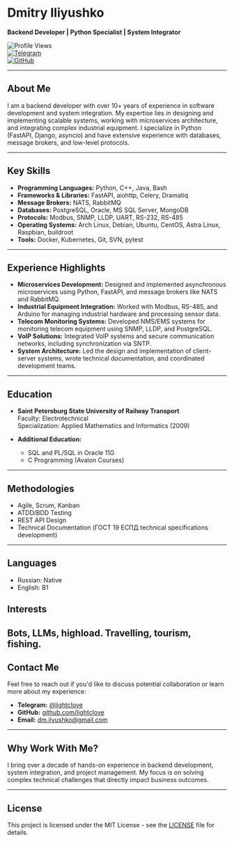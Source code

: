 # Dmitry Iliyushko  
**Backend Developer | Python Specialist | System Integrator**

![Profile Views](https://komarev.com/ghpvc/?username=lightclove&color=blue)  
[![Telegram](https://img.shields.io/badge/Telegram-@lightclove-blue)](https://t.me/lightclove)  
[![GitHub](https://img.shields.io/badge/GitHub-lightclove-green)](https://github.com/lightclove)

---

## **About Me**
I am a backend developer with over 10+ years of experience in software development and system integration. My expertise lies in designing and implementing scalable systems, working with microservices architecture, and integrating complex industrial equipment. I specialize in Python (FastAPI, Django, asyncio) and have extensive experience with databases, message brokers, and low-level protocols.

---

## **Key Skills**
- **Programming Languages:** Python, C++, Java, Bash  
- **Frameworks & Libraries:** FastAPI, aiohttp, Celery, Dramatiq  
- **Message Brokers:** NATS, RabbitMQ  
- **Databases:** PostgreSQL, Oracle, MS SQL Server, MongoDB  
- **Protocols:** Modbus, SNMP, LLDP, UART, RS-232, RS-485  
- **Operating Systems:** Arch Linux, Debian, Ubuntu, CentOS, Astra Linux, Raspbian, buildroot 
- **Tools:** Docker, Kubernetes, Git, SVN, pytest  

---

## **Experience Highlights**
- **Microservices Development:** Designed and implemented asynchronous microservices using Python, FastAPI, and message brokers like NATS and RabbitMQ.  
- **Industrial Equipment Integration:** Worked with Modbus, RS-485, and Arduino for managing industrial hardware and processing sensor data.  
- **Telecom Monitoring Systems:** Developed NMS/EMS systems for monitoring telecom equipment using SNMP, LLDP, and PostgreSQL.  
- **VoIP Solutions:** Integrated VoIP systems and secure communication networks, including synchronization via SNTP.  
- **System Architecture:** Led the design and implementation of client-server systems, wrote technical documentation, and coordinated development teams.  

---

## **Education**
- **Saint Petersburg State University of Railway Transport**  
  Faculty: Electrotechnical  
  Specialization: Applied Mathematics and Informatics (2009)  

- **Additional Education:**  
  - SQL and PL/SQL in Oracle 11G  
  - C Programming (Avalon Courses)  

---

## **Methodologies**
- Agile, Scrum, Kanban  
- ATDD/BDD Testing  
- REST API Design  
- Technical Documentation (ГОСТ 19 ЕСПД technical specifications development)  

---

## **Languages**
- Russian: Native  
- English: B1    


## **Interests**
Bots, LLMs, highload. Travelling, tourism, fishing.
---

## **Contact Me**
Feel free to reach out if you'd like to discuss potential collaboration or learn more about my experience:  
- **Telegram:** [@lightclove](https://t.me/lightclove)  
- **GitHub:** [github.com/lightclove](https://github.com/lightclove)  
- **Email:** dm.ilyushko@gmail.com 

---

## **Why Work With Me?**
I bring over a decade of hands-on experience in backend development, system integration, and project management. My focus is on solving complex technical challenges that directly impact business outcomes. 

---

## **License**
This project is licensed under the MIT License - see the [LICENSE](LICENSE) file for details.
